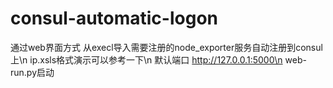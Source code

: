 # consul-automatic-logon
通过web界面方式 从execl导入需要注册的node_exporter服务自动注册到consul上\n
ip.xsls格式演示可以参考一下\n
默认端口 http://127.0.0.1:5000\n
web-run.py启动
